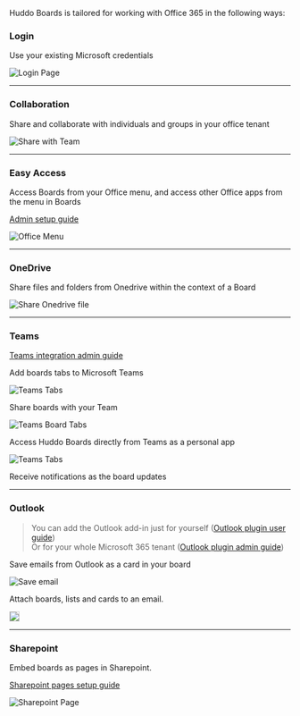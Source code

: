 Huddo Boards is tailored for working with Office 365 in the following ways:

### Login

Use your existing Microsoft credentials

![Login Page](/assets/msgraph/sign_in.png)

---

### Collaboration

Share and collaborate with individuals and groups in your office tenant

![Share with Team](/assets/msgraph/team_search.png)

---

### Easy Access

Access Boards from your Office menu, and access other Office apps from the menu in Boards

[Admin setup guide](/boards/msgraph/custom-tiles/)

![Office Menu](/assets/msgraph/custom-tiles.png)

---

### OneDrive

Share files and folders from Onedrive within the context of a Board

![Share Onedrive file](/assets/msgraph/share_from_onedrive.png)

---

### Teams

[Teams integration admin guide](/boards/msgraph/teams/)

Add boards tabs to Microsoft Teams

![Teams Tabs](/assets/msgraph/teams_tabs.png)

Share boards with your Team

![Teams Board Tabs](/assets/msgraph/teams_tab-board.png)

Access Huddo Boards directly from Teams as a personal app

![Teams Tabs](/assets/msgraph/teams_tabs_personal.png)

Receive notifications as the board updates


---

### Outlook

> You can add the Outlook add-in just for yourself ([Outlook plugin user guide](/boards/msgraph/outlook_personal/))<br /> Or for your whole Microsoft 365 tenant ([Outlook plugin admin guide](/boards/msgraph/outlook/))

Save emails from Outlook as a card in your board

![Save email](/assets/msgraph/outlook_create.png)

Attach boards, lists and cards to an email.

<img src="/assets/msgraph/outlook_attach.png" style="border: 1px solid #ccc;" />

---

### Sharepoint

Embed boards as pages in Sharepoint.

[Sharepoint pages setup guide](/boards/msgraph/sharepoint/)

![Sharepoint Page](/assets/msgraph/sharepoint10.png)
